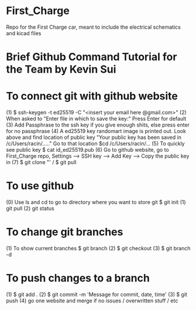 # First_Charge
Repo for the First Charge car, meant to include the electrical schematics and kicad files

# Brief Github Command Tutorial for the Team by Kevin Sui
# To connect git with github website
  (1) $ ssh-keygen -t ed25519 -C "<insert your email here @gmail.com>"
  (2) When asked to "Enter file in which to save the key:" Press Enter for default
  (3) Add Passphrase to the ssh key if you give enough shits, else press enter for no passphrase
  (4) A ed25519 key randomart image is printed out. Look above and find location of public key "Your public key has been saved in /c/Users/racin/....." Go to that location $cd /c/Users/racin/...
  (5) To quickly see public key $ cat id_ed25519.pub 
  (6) Go to github website, go to First_Charge repo, Settings --> SSH key --> Add Key --> Copy the public key in
  (7) $ git clone "<insert HTTP link in here>' / $ git pull

# To use github
  (0) Use ls and cd to go to directory where you want to store git $ git init
  (1) git pull
  (2) git status

# To change git branches
  (1) To show current branches $ git branch
  (2) $ git checkout <branch to change to>
  (3) $ git branch -d <local branch to delete> 
  
# To push changes to a branch
  (1) $ git add .
  (2) $ git commit -m 'Message for commit, date, time'
  (3) $ git push
  (4) go one website and merge if no issues / overwritten stuff / etc
 
